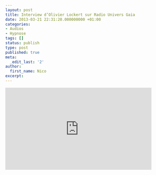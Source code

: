 ```yaml
---
layout: post
title: Interview d’Olivier Lockert sur Radio Univers Gaia
date: 2013-03-21 22:31:20.000000000 +01:00
categories:
- Audios
- Hypnose
tags: []
status: publish
type: post
published: true
meta:
  _edit_last: '2'
author:
  first_name: Nico
excerpt:
---
```

<p><iframe width="460" height="259" src="https://www.youtube.com/embed/ioVCP1AJb4E" frameborder="0" allowfullscreen></iframe></p>
